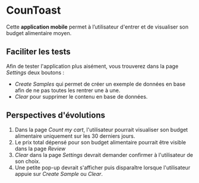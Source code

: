 # CounToast
Cette **application mobile** permet à l’utilisateur d'entrer et de visualiser son budget alimentaire moyen.

## Faciliter les tests
Afin de tester l'application plus aisément, vous trouverez dans la page *Settings* deux boutons :
- *Create Samples* qui permet de créer un exemple de données en base afin de ne pas toutes les rentrer une à une.
- *Clear* pour supprimer le contenu en base de données.


## Perspectives d'évolutions
1. Dans la page *Count my cart*, l'utilisateur pourrait visualiser son budget alimentaire uniquement sur les 30 derniers jours.
2. Le prix total dépensé pour son budget alimentaire pourrait être visible dans la page *Review*
3. *Clear* dans la page *Settings* devrait demander confirmer à l'utilisateur de son choix.
4. Une petite pop-up devrait s'afficher puis disparaître lorsque l'utilisateur appuie sur *Create Sample* ou *Clear*.